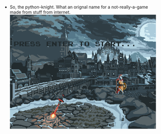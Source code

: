 * So, the python-knight. What an orignal name for a not-really-a-game made from stuff from internet.
![Gif presenting main menu](docs/gifs/python-knight-2.gif?raw=true "main screen")